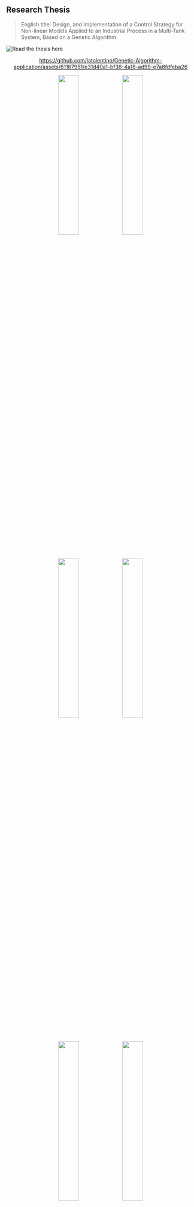 ## Research Thesis

> English title: Design, and Implementation of a Control Strategy for Non-linear Models Applied to an Industrial Process in a Multi-Tank System, Based on a Genetic Algorithm

![Read the thesis here](https://jatolentino.github.io/BSc-Thesis/)

<div align='center'>


https://github.com/jatolentino/Genetic-Algorithm-application/assets/61167951/e31d40a1-bf36-4a18-ad99-e7a8fdfeba26

</div>



<div >

<div align='center'>
    <img src="Thesis_results\readme\images\1.jpg" width="33%" />
    <img src="Thesis_results\readme\images\2.jpg" width="33%" />
    <img src="Thesis_results\readme\images\3.jpg" width="33%" />
    <img src="Thesis_results\readme\images\4.jpg" width="33%" />
    <img src="Thesis_results\readme\images\5.jpg" width="33%" />
    <img src="Thesis_results\readme\images\6.jpg" width="33%" />
    <img src="Thesis_results\readme\images\7.jpg" width="33%" />
    <img src="Thesis_results\readme\images\8.jpg" width="33%" />
    <img src="Thesis_results\readme\images\9.jpg" width="33%" />
    <img src="Thesis_results\readme\images\10.jpg" width="33%" />
    <img src="Thesis_results\readme\images\11.jpg" width="33%" />
    <img src="Thesis_results\readme\images\12.jpg" width="33%" />W
    <img src="Thesis_results\readme\images\13.jpg" width="33%" />
    <img src="Thesis_results\readme\images\14.jpg" width="33%" />
    <img src="Thesis_results\readme\images\15.jpg" width="33%" />
    <img src="Thesis_results\readme\images\16.jpg" width="33%" />
</div>
  


![image](https://github.com/jatolentino/BSc-Thesis/blob/main/Thesis_results/readme/page_241.jpg)
![image](https://github.com/jatolentino/BSc-Thesis/blob/main/Thesis_results/readme/page_242.jpg)
![image](https://github.com/jatolentino/BSc-Thesis/blob/main/Thesis_results/readme/page_243.jpg)
![image](https://github.com/jatolentino/BSc-Thesis/blob/main/Thesis_results/readme/page_244.jpg)
![image](https://github.com/jatolentino/BSc-Thesis/blob/main/Thesis_results/readme/page_245.jpg)
![image](https://github.com/jatolentino/BSc-Thesis/blob/main/Thesis_results/readme/page_246.jpg)
![image](https://github.com/jatolentino/BSc-Thesis/blob/main/Thesis_results/readme/page_247.jpg)
![image](https://github.com/jatolentino/BSc-Thesis/blob/main/Thesis_results/readme/page_248.jpg)
![image](https://github.com/jatolentino/BSc-Thesis/blob/main/Thesis_results/readme/page_249.jpg)
![image](https://github.com/jatolentino/BSc-Thesis/blob/main/Thesis_results/readme/page_250.jpg)
![image](https://github.com/jatolentino/BSc-Thesis/blob/main/Thesis_results/readme/page_251.jpg)
![image](https://github.com/jatolentino/BSc-Thesis/blob/main/Thesis_results/readme/page_252.jpg)
![image](https://github.com/jatolentino/BSc-Thesis/blob/main/Thesis_results/readme/page_253.jpg)
![image](https://github.com/jatolentino/BSc-Thesis/blob/main/Thesis_results/readme/page_254.jpg)
![image](https://github.com/jatolentino/BSc-Thesis/blob/main/Thesis_results/readme/page_255.jpg)

</div>


## BibTeX

Cite this work as:
```
@misc{thesis2019,
      title={Diseño e implementación de una estrategia de control para un modelo no lineal aplicado a un sistema multitanques en procesos industriales, basado en algoritmos genéticos}, 
      author={Tolentino Veliz, Jose Antonio},
      publisher={Universidad Nacional de Ingeniería},
      year={2019},
      pages={1-336}
}
```
